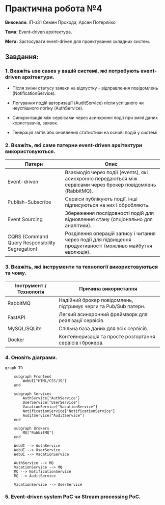 # Практична робота №4

**Виконали:** ІП-з31 Семен Прохода, Арсен Потеряйко

**Тема:** Event-driven архітектура.

**Мета:** Застосувати event-driven для проектування складних систем.

## Завдання:

### 1. Вкажіть use cases у вашій системі, які потребують event-driven архітектури.

- Після зміни статусу заявки на відпустку - відправлення повідомлень (NotificationService).

- Логування подій авторизації (AuditService) після успішного чи неуспішного логіну (AuthService).

- Синхронізація між сервісами через асинхронні події при зміні даних користувачів, заявок.

- Генерація звітів або оновлення статистики на основі подій у системі.

### 2. Вкажіть, які саме патерни event-driven архітектури використовуються.

| Патерн                                          | Опис                                                                                                          |
| ----------------------------------------------- | ------------------------------------------------------------------------------------------------------------- |
| Event-driven                                    | Взаємодія через події (events), які асинхронно передаються між сервісами через брокер повідомлень (RabbitMQ). |
| Publish-Subscribe                               | Сервіси публікують події, інші підписуються на них і обробляють.                                              |
| Event Sourcing                                  | Збереження послідовності подій для відновлення стану (опціонально для аналітики).                             |
| CQRS (Command Query Responsibility Segregation) | Розділення операцій запису і читання через події для підвищення продуктивності (можливо майбутня еволюція).   |

### 3. Вкажіть, які інструменти та технології використовуються та чому.

| Інструмент / Технологія | Причина використання                                            |
| ----------------------- | --------------------------------------------------------------- |
| RabbitMQ                | Надійний брокер повідомлень, підтримує черги та Pub/Sub патерн. |
| FastAPI                 | Легкий асинхронний фреймворк для реалізації сервісів.           |
| MySQL/SQLite            | Спільна база даних для всіх сервісів.                           |
| Docker                  | Контейнеризація та просте розгортання сервісів і брокера.       |

### 4. Оновіть діаграми.

```mermaid
graph TD

    subgraph Frontend
        WebUI["HTML/CSS/JS"]
    end

    subgraph Services
        AuthService["AuthService"]
        UserService["UserService"]
        VacationService["VacationService"]
        NotificationService["NotificationService"]
        AuditService["AuditService"]
    end

    subgraph Brokers
        MQ["RabbitMQ"]
    end

    WebUI --> AuthService
    WebUI --> UserService
    WebUI --> VacationService

    AuthService --> MQ
    VacationService --> MQ
    MQ --> NotificationService
    MQ --> AuditService

    VacationService --> UserService
```

### 5. Event-driven system PoC чи Stream processing PoC.
